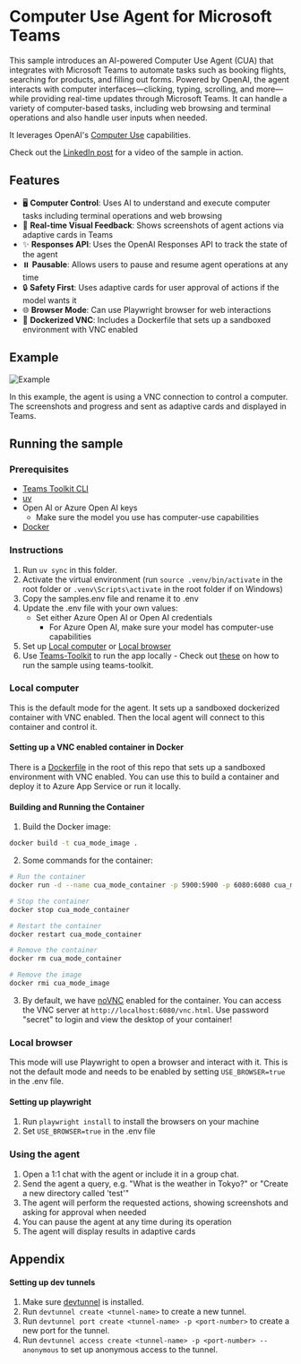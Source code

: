 <!--- 
---
id: computer-use-agent
title: "Computer Use Agent"
description: "AI-powered automation of computer tasks through Teams interface."
longDescription: |
  This sample introduces an AI-powered Computer Use Agent (CUA) that integrates with Microsoft Teams to automate tasks such as booking flights, searching for products, and filling out forms. Powered by OpenAI, the agent interacts with computer interfaces—clicking, typing, scrolling, and more—while providing real-time updates through Microsoft Teams. It can handle a variety of computer-based tasks, including web browsing and terminal operations and also handle user inputs when needed.
  
  It leverages OpenAI's [Computer Use](https://platform.openai.com/docs/guides/tools-computer-use) capabilities.
  
  Check out the [LinkedIn post](https://www.linkedin.com/feed/update/urn:li:activity:7307477075148320768/) for a video of the sample in action.
featuresList:
  - "🖥️ **Computer Control:** Uses AI to understand and execute computer tasks including terminal operations and web browsing"
  - "📸 **Real-time Visual Feedback:** Shows screenshots of agent actions via adaptive cards in Teams"
  - "✨ **Responses API:** Uses the OpenAI Responses API to track the state of the agent"
  - "⏸️ **Pausable:** Allows users to pause and resume agent operations at any time"
  - "🔒 **Safety First:** Uses adaptive cards for user approval of actions if the model wants it"
  - "🌐 **Browser Mode:** Can use Playwright browser for web interactions"
  - "🐳 **Dockerized VNC:** Includes a Dockerfile that sets up a sandboxed environment with VNC enabled"
tags:
  - "computer-use"
  - "human-in-the-loop"
  - "stateful"
  - "visual-feedback"
githubUrl: "https://github.com/microsoft/teams-agent-accelerator-samples/blob/main/python/computer-use-agent"
imageUrl: "https://github.com/microsoft/teams-agent-accelerator-samples/raw/main/python/computer-use-agent/docs/cua-thumbnail.png"
author: "Microsoft"
language: "Python"
demoUrlGif: "https://github.com/microsoft/teams-agent-accelerator-samples/raw/main/python/computer-use-agent/docs/VNCExample.gif"
demoYoutubeVideoId: "Lf1ygN_41tM"
---
-->

# Computer Use Agent for Microsoft Teams

This sample introduces an AI-powered Computer Use Agent (CUA) that integrates with Microsoft Teams to automate tasks such as booking flights, searching for products, and filling out forms. Powered by OpenAI, the agent interacts with computer interfaces—clicking, typing, scrolling, and more—while providing real-time updates through Microsoft Teams. It can handle a variety of computer-based tasks, including web browsing and terminal operations and also handle user inputs when needed.

It leverages OpenAI's [Computer Use](https://platform.openai.com/docs/guides/tools-computer-use) capabilities.

Check out the [LinkedIn post](https://www.linkedin.com/feed/update/urn:li:activity:7307477075148320768/) for a video of the sample in action.

## Features

- 🖥️ **Computer Control**: Uses AI to understand and execute computer tasks including terminal operations and web browsing
- 📸 **Real-time Visual Feedback**: Shows screenshots of agent actions via adaptive cards in Teams
- ✨ **Responses API**: Uses the OpenAI Responses API to track the state of the agent
- ⏸️ **Pausable**: Allows users to pause and resume agent operations at any time
- 🔒 **Safety First**: Uses adaptive cards for user approval of actions if the model wants it
- 🌐 **Browser Mode**: Can use Playwright browser for web interactions
- 🐳 **Dockerized VNC**: Includes a Dockerfile that sets up a sandboxed environment with VNC enabled

## Example

![Example](./docs/VNCExample.gif)

In this example, the agent is using a VNC connection to control a computer. The screenshots and progress and sent as adaptive cards and displayed in Teams.

## Running the sample

### Prerequisites

- [Teams Toolkit CLI](https://learn.microsoft.com/en-us/microsoftteams/platform/toolkit/teams-toolkit-cli?pivots=version-three#get-started)
- [uv](https://docs.astral.sh/uv/getting-started/installation/)
- Open AI or Azure Open AI keys
  - Make sure the model you use has computer-use capabilities
- [Docker](https://docs.docker.com/get-docker/)

### Instructions

1. Run `uv sync` in this folder.
2. Activate the virtual environment (run `source .venv/bin/activate` in the root folder or `.venv\Scripts\activate` in the root folder if on Windows)
3. Copy the samples.env file and rename it to .env
4. Update the .env file with your own values:
   - Set either Azure Open AI or Open AI credentials
     - For Azure Open AI, make sure your model has computer-use capabilities
5. Set up [Local computer](#local-computer) or [Local browser](#local-browser)
6. Use [Teams-Toolkit](https://github.com/Office-Dev/Teams-Toolkit) to run the app locally - Check out [these](https://github.com/microsoft/teams-ai/tree/main/python/samples#appendix) on how to run the sample using teams-toolkit.

### Local computer

This is the default mode for the agent. It sets up a sandboxed dockerized container with VNC enabled. Then the local agent will connect to this container and control it.

#### Setting up a VNC enabled container in Docker

There is a [Dockerfile](Dockerfile) in the root of this repo that sets up a sandboxed environment with VNC enabled. You can use this to build a container and deploy it to Azure App Service or run it locally.

#### Building and Running the Container

1. Build the Docker image:

```bash
docker build -t cua_mode_image .
```

2. Some commands for the container:

```bash
# Run the container
docker run -d --name cua_mode_container -p 5900:5900 -p 6080:6080 cua_mode_image

# Stop the container
docker stop cua_mode_container

# Restart the container
docker restart cua_mode_container

# Remove the container
docker rm cua_mode_container

# Remove the image
docker rmi cua_mode_image
```

3. By default, we have [noVNC](https://novnc.com/info.html) enabled for the container. You can access the VNC server at `http://localhost:6080/vnc.html`. Use password "secret" to login and view the desktop of your container!

### Local browser

This mode will use Playwright to open a browser and interact with it. This is not the default mode and needs to be enabled by setting `USE_BROWSER=true` in the .env file.

#### Setting up playwright

1. Run `playwright install` to install the browsers on your machine
2. Set `USE_BROWSER=true` in the .env file

### Using the agent

1. Open a 1:1 chat with the agent or include it in a group chat.
2. Send the agent a query, e.g. "What is the weather in Tokyo?" or "Create a new directory called 'test'"
3. The agent will perform the requested actions, showing screenshots and asking for approval when needed
4. You can pause the agent at any time during its operation
5. The agent will display results in adaptive cards

## Appendix

#### Setting up dev tunnels

1. Make sure [devtunnel](https://github.com/microsoft/devtunnel) is installed.
2. Run `devtunnel create <tunnel-name>` to create a new tunnel.
3. Run `devtunnel port create <tunnel-name> -p <port-number>` to create a new port for the tunnel.
4. Run `devtunnel access create <tunnel-name> -p <port-number> --anonymous` to set up anonymous access to the tunnel.
